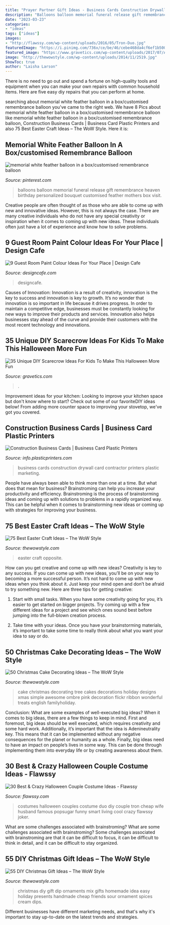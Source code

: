 ```yaml
---
title: "Prayer Partner Gift Ideas - Business Cards Construction Drywall Card Contractor Printers Plastic Marketing"
description: "Balloons balloon memorial funeral release gift remembrance heaven birthday personalized bouquet customised feather mothers box visit"
date: "2023-03-23"
categories:
- "ideas"
tags: ["ideas"]
images:
- "http://flawssy.com/wp-content/uploads/2016/05/Tron-Duo.jpg"
featuredImage: "https://i.pinimg.com/736x/ce/be/46/cebe468da4cf6ef1b5005612a6328e18.jpg"
featured_image: "https://www.gravetics.com/wp-content/uploads/2017/07/A-scarecrow-wreath.jpg"
image: "http://thewowstyle.com/wp-content/uploads/2014/11/2519.jpg"
ShowToc: true
author: "Laisha Larson"
---
```



There is no need to go out and spend a fortune on high-quality tools and equipment when you can make your own repairs with common household items. Here are five easy diy repairs that you can perform at home.

	

		
searching about memorial white feather balloon in a box/customised remembrance balloon you've came to the right web. We have 8 Pics about memorial white feather balloon in a box/customised remembrance balloon like memorial white feather balloon in a box/customised remembrance balloon, Construction Business Cards | Business Card Plastic Printers and also 75 Best Easter Craft Ideas – The WoW Style. Here it is:
		
    
## Memorial White Feather Balloon In A Box/customised Remembrance Balloon

<img loading=lazy src="https://i.pinimg.com/736x/ce/be/46/cebe468da4cf6ef1b5005612a6328e18.jpg" onerror="this.onerror=null;this.src='https://tse3.mm.bing.net/th?id=OIP.H6YTm6erA52oNFljDZuyKQHaJ3&amp;pid=15.1';" alt="memorial white feather balloon in a box/customised remembrance balloon">

_Source: pinterest.com_

>balloons balloon memorial funeral release gift remembrance heaven birthday personalized bouquet customised feather mothers box visit. 

	

Creative people are often thought of as those who are able to come up with new and innovative ideas. However, this is not always the case. There are many creative individuals who do not have any special creativity or inspiration when it comes to coming up with new ideas. These individuals often just have a lot of experience and know how to solve problems.

    
## 9 Guest Room Paint Colour Ideas For Your Place | Design Cafe

<img loading=lazy src="https://media.designcafe.com/wp-content/uploads/2021/05/21175402/guest-room-paint-color-ideas-768x461.jpg" onerror="this.onerror=null;this.src='https://tse4.mm.bing.net/th?id=OIP.-IN45y_0Ay06KPZcs8II8AHaEc&amp;pid=15.1';" alt="9 Guest Room Paint Colour Ideas For Your Place | Design Cafe">

_Source: designcafe.com_

>designcafe. 

	

Causes of Innovation:
Innovation is a result of creativity, innovation is the key to success and innovation is key to growth. It’s no wonder that innovation is so important in life because it drives progress. In order to maintain a competitive edge, businesses must be constantly looking for new ways to improve their products and services. Innovation also helps businesses stay ahead of the curve and provide their customers with the most recent technology and innovations.

    
## 35 Unique DIY Scarecrow Ideas For Kids To Make This Halloween More Fun

<img loading=lazy src="https://www.gravetics.com/wp-content/uploads/2017/07/A-scarecrow-wreath.jpg" onerror="this.onerror=null;this.src='https://tse4.mm.bing.net/th?id=OIP.4-X1beS9f9uEUje5cWxHyAHaJ4&amp;pid=15.1';" alt="35 Unique DIY Scarecrow Ideas For Kids To Make This Halloween More Fun">

_Source: gravetics.com_

>. 

	

Improvement ideas for your kitchen:
Looking to improve your kitchen space but don't know where to start? Check out some of our favoriteDIY ideas below! From adding more counter space to improving your stovetop, we've got you covered.

    
## Construction Business Cards | Business Card Plastic Printers

<img loading=lazy src="https://info.plasticprinters.com/hubfs/assets/images/construction-marketing/metallic-bronze-drywall-business-cards-reuter.jpg" onerror="this.onerror=null;this.src='https://tse2.mm.bing.net/th?id=OIP.esljvcN6pxnXNZE0nXmVHwHaE1&amp;pid=15.1';" alt="Construction Business Cards | Business Card Plastic Printers">

_Source: info.plasticprinters.com_

>business cards construction drywall card contractor printers plastic marketing. 

	

People have always been able to think more than one at a time. But what does that mean for business? Brainstroming can help you increase your productivity and efficiency. Brainstroming is the process of brainstorming ideas and coming up with solutions to problems in a rapidly organized way. This can be helpful when it comes to brainstorming new ideas or coming up with strategies for improving your business.

    
## 75 Best Easter Craft Ideas – The WoW Style

<img loading=lazy src="http://thewowstyle.com/wp-content/uploads/2015/01/turned-opposite-way-and-roll-the-stone-away-to-an-empty-tomb.jpg" onerror="this.onerror=null;this.src='https://tse4.mm.bing.net/th?id=OIP.5ZMzwVSfUeDwvdI9FxelKQHaIi&amp;pid=15.1';" alt="75 Best Easter Craft Ideas – The WoW Style">

_Source: thewowstyle.com_

>easter craft opposite. 

	

How can you get creative and come up with new ideas?
Creativity is key to any success. If you can come up with new ideas, you’ll be on your way to becoming a more successful person. It’s not hard to come up with new ideas when you think about it. Just keep your mind open and don’t be afraid to try something new. Here are three tips for getting creative:
1. Start with small tasks. When you have some creativity going for you, it’s easier to get started on bigger projects. Try coming up with a few different ideas for a project and see which ones sound best before jumping into the full-blown creation process.

2. Take time with your ideas. Once you have your brainstorming materials, it’s important to take some time to really think about what you want your idea to say or do.

    
## 50 Christmas Cake Decorating Ideas – The WoW Style

<img loading=lazy src="http://thewowstyle.com/wp-content/uploads/2014/11/2519.jpg" onerror="this.onerror=null;this.src='https://tse4.mm.bing.net/th?id=OIP.R54ziUmC9HSDh5j-QZ6qgwHaJ4&amp;pid=15.1';" alt="50 Christmas Cake Decorating Ideas – The WoW Style">

_Source: thewowstyle.com_

>cake christmas decorating tree cakes decorations holiday designs xmas simple awesome ombre pink decoration flickr ribbon wonderful treats english familyholiday. 

	

Conclusion: What are some examples of well-executed big ideas?
When it comes to big ideas, there are a few things to keep in mind. First and foremost, big ideas should be well executed, which requires creativity and some hard work. Additionally, it’s important that the idea is Adenineutrality key. This means that it can be implemented without any negative consequences for the planet or humanity as a whole. Finally, big ideas need to have an impact on people’s lives in some way. This can be done through implementing them into everyday life or by creating awareness about them.

    
## 30 Best &amp; Crazy Halloween Couple Costume Ideas - Flawssy

<img loading=lazy src="http://flawssy.com/wp-content/uploads/2016/05/Tron-Duo.jpg" onerror="this.onerror=null;this.src='https://tse1.mm.bing.net/th?id=OIP.OSohtiOBCzDRyWftevheoQHaGy&amp;pid=15.1';" alt="30 Best &amp; Crazy Halloween Couple Costume Ideas - Flawssy">

_Source: flawssy.com_

>costumes halloween couples costume duo diy couple tron cheap wife husband famous popsugar funny smart living cool crazy flawssy joker. 

	

What are some challenges associated with brainstroming?
What are some challenges associated with brainstroming?
Some challenges associated with brainstroming are that it can be difficult to focus, it can be difficult to think in detail, and it can be difficult to stay organized.

    
## 55 DIY Christmas Gift Ideas – The WoW Style

<img loading=lazy src="http://thewowstyle.com/wp-content/uploads/2014/11/Dip-Mix-Ornaments.jpg" onerror="this.onerror=null;this.src='https://tse4.mm.bing.net/th?id=OIP.F7_YUWvgLsFTa2ZbCWcePAHaPJ&amp;pid=15.1';" alt="55 DIY Christmas Gift Ideas – The WoW Style">

_Source: thewowstyle.com_

>christmas diy gift dip ornaments mix gifts homemade idea easy holiday presents handmade cheap friends sour ornament spices cream dips. 

	

Different businesses have different marketing needs, and that's why it's important to stay up-to-date on the latest trends and strategies.


